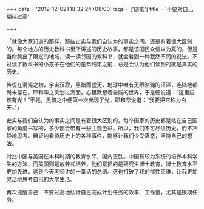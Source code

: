 +++
date = '2019-12-02T18:32:24+08:00'
tags = ['随笔']
title = '不要对自己期待过高'

+++

「就像大家知道的那样，那些史实与我们自认为的事实之间，还是有着很大区别的。每个地方的历史教科书里所讲述的历史故事，都是该国民众信以为真的。但是当你跨出了限定的地域，读一读邻国的教科书，就会看到一种截然不同的说法。不过读了教科书的小孩子在他们的童年结束之前，总是会认为他们读到的就是真实的历史。

传说在混沌之初，宇宙沉寂，黑暗而虚无，地球中唯有无限浩瀚的汪洋，连陆地都尚未存在。耶和华之灵划过海面，心里默想着全能的世界，于是便说道：“这里应该有光！”于是，黑暗之中便第一次出现了光，耶和华说道：“我要把它称为白天。”」

史实与我们自认为的事实之间是有着很大区别的，每个国家的历史都是站在自己国家的角度书写的，多少都会带有一些主观色彩。所以，我们不可尽信历史，而不冷静地思考。辩证地看待历史上的各种事件，能够让我们少受蛊惑，坚持自己的想法。

对比中国与美国在本科时期的教育水平，国内更胜。中国有较为系统的培养本科学生的方法，而美国则是放养式培养，他们紧抓的是研究生博士教育，博士教育水平更加先进。这是今天老师讲的一番话的总结。这也打破了我的惯性思维，让我更加灵活地思考自己的大学生活。

再次提醒自己：不要过高地估计自己完成计划任务的效率、工作量，尤其是限期任务。
